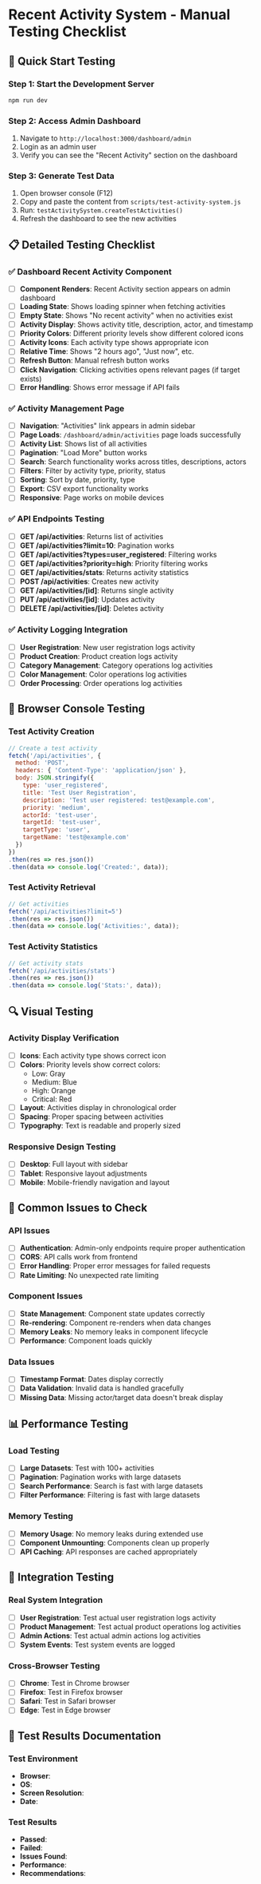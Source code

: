 # Recent Activity System - Manual Testing Checklist

## 🚀 Quick Start Testing

### Step 1: Start the Development Server
```bash
npm run dev
```

### Step 2: Access Admin Dashboard
1. Navigate to `http://localhost:3000/dashboard/admin`
2. Login as an admin user
3. Verify you can see the "Recent Activity" section on the dashboard

### Step 3: Generate Test Data
1. Open browser console (F12)
2. Copy and paste the content from `scripts/test-activity-system.js`
3. Run: `testActivitySystem.createTestActivities()`
4. Refresh the dashboard to see the new activities

## 📋 Detailed Testing Checklist

### ✅ Dashboard Recent Activity Component
- [ ] **Component Renders**: Recent Activity section appears on admin dashboard
- [ ] **Loading State**: Shows loading spinner when fetching activities
- [ ] **Empty State**: Shows "No recent activity" when no activities exist
- [ ] **Activity Display**: Shows activity title, description, actor, and timestamp
- [ ] **Priority Colors**: Different priority levels show different colored icons
- [ ] **Activity Icons**: Each activity type shows appropriate icon
- [ ] **Relative Time**: Shows "2 hours ago", "Just now", etc.
- [ ] **Refresh Button**: Manual refresh button works
- [ ] **Click Navigation**: Clicking activities opens relevant pages (if target exists)
- [ ] **Error Handling**: Shows error message if API fails

### ✅ Activity Management Page
- [ ] **Navigation**: "Activities" link appears in admin sidebar
- [ ] **Page Loads**: `/dashboard/admin/activities` page loads successfully
- [ ] **Activity List**: Shows list of all activities
- [ ] **Pagination**: "Load More" button works
- [ ] **Search**: Search functionality works across titles, descriptions, actors
- [ ] **Filters**: Filter by activity type, priority, status
- [ ] **Sorting**: Sort by date, priority, type
- [ ] **Export**: CSV export functionality works
- [ ] **Responsive**: Page works on mobile devices

### ✅ API Endpoints Testing
- [ ] **GET /api/activities**: Returns list of activities
- [ ] **GET /api/activities?limit=10**: Pagination works
- [ ] **GET /api/activities?types=user_registered**: Filtering works
- [ ] **GET /api/activities?priority=high**: Priority filtering works
- [ ] **GET /api/activities/stats**: Returns activity statistics
- [ ] **POST /api/activities**: Creates new activity
- [ ] **GET /api/activities/[id]**: Returns single activity
- [ ] **PUT /api/activities/[id]**: Updates activity
- [ ] **DELETE /api/activities/[id]**: Deletes activity

### ✅ Activity Logging Integration
- [ ] **User Registration**: New user registration logs activity
- [ ] **Product Creation**: Product creation logs activity
- [ ] **Category Management**: Category operations log activities
- [ ] **Color Management**: Color operations log activities
- [ ] **Order Processing**: Order operations log activities

## 🧪 Browser Console Testing

### Test Activity Creation
```javascript
// Create a test activity
fetch('/api/activities', {
  method: 'POST',
  headers: { 'Content-Type': 'application/json' },
  body: JSON.stringify({
    type: 'user_registered',
    title: 'Test User Registration',
    description: 'Test user registered: test@example.com',
    priority: 'medium',
    actorId: 'test-user',
    targetId: 'test-user',
    targetType: 'user',
    targetName: 'test@example.com'
  })
})
.then(res => res.json())
.then(data => console.log('Created:', data));
```

### Test Activity Retrieval
```javascript
// Get activities
fetch('/api/activities?limit=5')
.then(res => res.json())
.then(data => console.log('Activities:', data));
```

### Test Activity Statistics
```javascript
// Get activity stats
fetch('/api/activities/stats')
.then(res => res.json())
.then(data => console.log('Stats:', data));
```

## 🔍 Visual Testing

### Activity Display Verification
- [ ] **Icons**: Each activity type shows correct icon
- [ ] **Colors**: Priority levels show correct colors:
  - Low: Gray
  - Medium: Blue  
  - High: Orange
  - Critical: Red
- [ ] **Layout**: Activities display in chronological order
- [ ] **Spacing**: Proper spacing between activities
- [ ] **Typography**: Text is readable and properly sized

### Responsive Design Testing
- [ ] **Desktop**: Full layout with sidebar
- [ ] **Tablet**: Responsive layout adjustments
- [ ] **Mobile**: Mobile-friendly navigation and layout

## 🐛 Common Issues to Check

### API Issues
- [ ] **Authentication**: Admin-only endpoints require proper authentication
- [ ] **CORS**: API calls work from frontend
- [ ] **Error Handling**: Proper error messages for failed requests
- [ ] **Rate Limiting**: No unexpected rate limiting

### Component Issues
- [ ] **State Management**: Component state updates correctly
- [ ] **Re-rendering**: Component re-renders when data changes
- [ ] **Memory Leaks**: No memory leaks in component lifecycle
- [ ] **Performance**: Component loads quickly

### Data Issues
- [ ] **Timestamp Format**: Dates display correctly
- [ ] **Data Validation**: Invalid data is handled gracefully
- [ ] **Missing Data**: Missing actor/target data doesn't break display

## 📊 Performance Testing

### Load Testing
- [ ] **Large Datasets**: Test with 100+ activities
- [ ] **Pagination**: Pagination works with large datasets
- [ ] **Search Performance**: Search is fast with large datasets
- [ ] **Filter Performance**: Filtering is fast with large datasets

### Memory Testing
- [ ] **Memory Usage**: No memory leaks during extended use
- [ ] **Component Unmounting**: Components clean up properly
- [ ] **API Caching**: API responses are cached appropriately

## 🎯 Integration Testing

### Real System Integration
- [ ] **User Registration**: Test actual user registration logs activity
- [ ] **Product Management**: Test actual product operations log activities
- [ ] **Admin Actions**: Test actual admin actions log activities
- [ ] **System Events**: Test system events are logged

### Cross-Browser Testing
- [ ] **Chrome**: Test in Chrome browser
- [ ] **Firefox**: Test in Firefox browser
- [ ] **Safari**: Test in Safari browser
- [ ] **Edge**: Test in Edge browser

## 📝 Test Results Documentation

### Test Environment
- **Browser**: 
- **OS**: 
- **Screen Resolution**: 
- **Date**: 

### Test Results
- **Passed**: 
- **Failed**: 
- **Issues Found**: 
- **Performance**: 
- **Recommendations**: 
